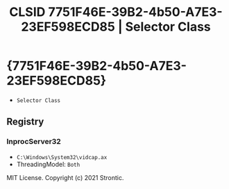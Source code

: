 ﻿---
title: "CLSID 7751F46E-39B2-4b50-A7E3-23EF598ECD85 | Selector Class"
excerpt: What is COM-Object CLSID 7751F46E-39B2-4b50-A7E3-23EF598ECD85?
---

# {7751F46E-39B2-4b50-A7E3-23EF598ECD85}

* `Selector Class`

## Registry


### InprocServer32

* `C:\Windows\System32\vidcap.ax`
* ThreadingModel: `Both`

MIT License. Copyright (c) 2021 Strontic.



